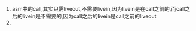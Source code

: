 1. asm中的call,其实只需liveout,不需要livein,因为livein是在call之前的,而call之后的livein是不需要的,因为call之后的livein是call之前的liveout
2. 